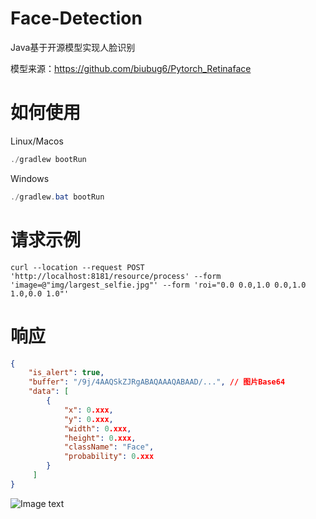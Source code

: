 # Face-Detection
Java基于开源模型实现人脸识别

模型来源：https://github.com/biubug6/Pytorch_Retinaface

# 如何使用
Linux/Macos
```java
./gradlew bootRun
```
Windows
```java
./gradlew.bat bootRun
```

# 请求示例
```shell
curl --location --request POST 'http://localhost:8181/resource/process' --form 'image=@"img/largest_selfie.jpg"' --form 'roi="0.0 0.0,1.0 0.0,1.0 1.0,0.0 1.0"'
```

# 响应

```json
{
    "is_alert": true,
    "buffer": "/9j/4AAQSkZJRgABAQAAAQABAAD/...", // 图片Base64
    "data": [
        {
            "x": 0.xxx,
            "y": 0.xxx,
            "width": 0.xxx,
            "height": 0.xxx,
            "className": "Face",
            "probability": 0.xxx
        }
     ]
}
```

![Image text](https://github.com/Pecokie/Face-Detection/blob/main/img/result.png)
